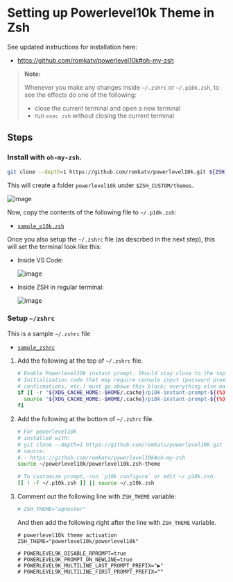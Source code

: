 # Setting up Powerlevel10k Theme in Zsh

See updated instructions for installation here:

- https://github.com/romkatv/powerlevel10k#oh-my-zsh

> **Note:**
>
> Whenever you make any changes inside `~/.zshrc` or `~/.p10k.zsh`, to see the effects do one of the following:
> 
> - close the current terminal and open a new terminal
> - run `exec zsh` without closing the current terminal

## Steps

### Install with `oh-my-zsh`.

   ```sh
   git clone --depth=1 https://github.com/romkatv/powerlevel10k.git ${ZSH_CUSTOM:-$HOME/.oh-my-zsh/custom}/themes/powerlevel10k
   ```

   This will create a folder `powerlevel10k` under `$ZSH_CUSTOM/themes`.
   
   ![image](https://user-images.githubusercontent.com/10201242/162110694-60dbc9f0-b3f4-4267-9b4b-842c4235a403.png)


   Now, copy the contents of the following file to `~/.p10k.zsh`:

   - [`sample_p10k.zsh`](sample_p10k.zsh)
   
   Once you also setup the `~/.zshrc` file (as descrbed in the next step), 
   this will set the terminal look like this:
   
   - Inside VS Code:
   
     ![image](https://user-images.githubusercontent.com/10201242/162108322-7dee7c57-8ef0-43ef-abd7-3957c6292f97.png)

   - Inside ZSH in regular terminal:
   
     ![image](https://user-images.githubusercontent.com/10201242/162108633-e0384e37-a749-4ae9-b076-bea8f7396ca6.png)

### Setup `~/zshrc`

   This is a sample `~/.zshrc` file
   - [`sample_zshrc`](sample_zshrc)

1. Add the following at the top of `~/.zshrc` file.

   ```sh
   # Enable Powerlevel10k instant prompt. Should stay close to the top of ~/.zshrc.
   # Initialization code that may require console input (password prompts, [y/n]
   # confirmations, etc.) must go above this block; everything else may go below.
   if [[ -r "${XDG_CACHE_HOME:-$HOME/.cache}/p10k-instant-prompt-${(%):-%n}.zsh" ]]; then
     source "${XDG_CACHE_HOME:-$HOME/.cache}/p10k-instant-prompt-${(%):-%n}.zsh"
   fi
   
   ```

2. Add the following at the bottom of `~/.zshrc` file.

   ```sh
   # For powerlevel10k
   # installed with:
   # git clone --depth=1 https://github.com/romkatv/powerlevel10k.git ${ZSH_CUSTOM:-$HOME/.oh-my-zsh/custom}/themes/powerlevel10k
   # source:
   # - https://github.com/romkatv/powerlevel10k#oh-my-zsh
   source ~/powerlevel10k/powerlevel10k.zsh-theme
   
   # To customize prompt, run `p10k configure` or edit ~/.p10k.zsh.
   [[ ! -f ~/.p10k.zsh ]] || source ~/.p10k.zsh
   
   ```

3. Comment out the following line with `ZSH_THEME` variable:

   ```sh
   # ZSH_THEME="agnoster"
   ```
   And then add the following right after the line with `ZSH_THEME` variable.
   
   ```
   # powerlevel10k theme activation
   ZSH_THEME="powerlevel10k/powerlevel10k"
   
   # POWERLEVEL9K_DISABLE_RPROMPT=true
   # POWERLEVEL9K_PROMPT_ON_NEWLINE=true
   # POWERLEVEL9K_MULTILINE_LAST_PROMPT_PREFIX="▶"
   # POWERLEVEL9K_MULTILINE_FIRST_PROMPT_PREFIX=""
   ```
